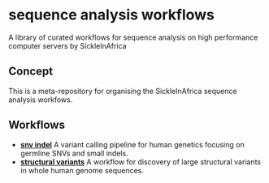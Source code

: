# sequence analysis workflows
A library of curated workflows for sequence analysis on high performance computer servers by SickleInAfrica

## Concept
This is a meta-repository for organising the SickleInAfrica sequence analysis workfows.

## Workflows
* [**snv indel**](https://github.com/sickle-in-africa/saw.snv-indel.git) A variant calling pipeline for human genetics focusing on germline SNVs and small indels.
* [**structural variants**](https://github.com/sickle-in-africa/saw.structural-variants.git) A workflow for discovery of large structural variants in whole human genome sequences.
